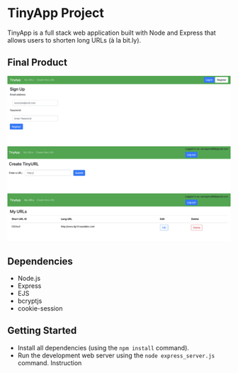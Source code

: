 # TinyApp Project

TinyApp is a full stack web application built with Node and Express that allows users to shorten long URLs (à la bit.ly).

## Final Product

!["Registration Page"](TinyApp_Registration_Page.png)
!["Create URL Page"](TinyApp_Create_URL.png)
!["URL Home Page"](TinyApp_URLs.png)

## Dependencies

- Node.js
- Express
- EJS
- bcryptjs
- cookie-session

## Getting Started

- Install all dependencies (using the `npm install` command).
- Run the development web server using the `node express_server.js` command.
Instruction
